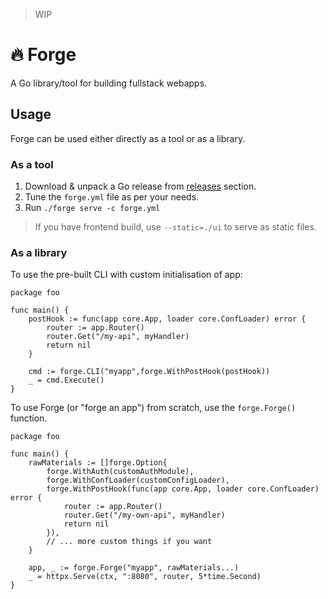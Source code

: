 > WIP

# 🔥 Forge

A Go library/tool for building fullstack webapps.

## Usage

Forge can be used either directly as a tool or as a library.

### As a tool

1. Download & unpack a Go release from [releases](https://github.com/spy16/forge/releases) section.
2. Tune the `forge.yml` file as per your needs.
3. Run `./forge serve -c forge.yml`

> If you have frontend build, use `--static=./ui` to serve as static files.

### As a library

To use the pre-built CLI with custom initialisation of app:

```golang
package foo

func main() {
	postHook := func(app core.App, loader core.ConfLoader) error {
		router := app.Router()
		router.Get("/my-api", myHandler)
		return nil
	}

	cmd := forge.CLI("myapp",forge.WithPostHook(postHook))
	_ = cmd.Execute()
}

```

To use Forge (or "forge an app") from scratch, use the `forge.Forge()` function.

```golang
package foo

func main() {
	rawMaterials := []forge.Option{
		forge.WithAuth(customAuthModule),
		forge.WithConfLoader(customConfigLoader),
		forge.WithPostHook(func(app core.App, loader core.ConfLoader) error {
			router := app.Router()
			router.Get("/my-own-api", myHandler)
			return nil
		}),
		// ... more custom things if you want
	}

	app, _ := forge.Forge("myapp", rawMaterials...)
	_ = httpx.Serve(ctx, ":8080", router, 5*time.Second)
}
```